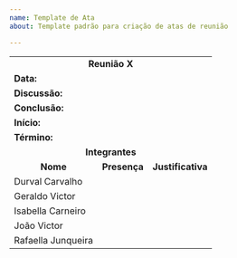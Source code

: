 ```yaml
---
name: Template de Ata
about: Template padrão para criação de atas de reunião

---
```


<table>
  <tr>
    <td colspan='9'><center><b>Reunião X</b></td>
  </tr>
  <tr>
    <td colspan='2'><b>Data: </b></td>
    <td colspan='7'></td>
  </tr>

  <tr>
    <td colspan='2'><b>Discussão:</b></td>
    <td colspan='7'></td>
  </tr>
  <tr>
    <td colspan='2'><b>Conclusão:</b></td>
    <td colspan='7'></td>
  </tr>

  <tr>
    <td colspan='2'><b>Início:</b></td>
    <td colspan='7'></td>
  </tr>
  <tr>
    <td colspan='2'><b>Término:</b></td>
    <td colspan='7'></td>
  </tr>

<!-- ✔️✖️ -->
  <tr>
    <td colspan='9'><center><b>Integrantes</b></td>
  </tr>
  <tr>
    <td colspan='2'><b><center>Nome</b></td>
    <td colspan='1'><b><center>Presença</b></td>
    <td colspan='5'><b><center>Justificativa</b></td>
  </tr>
   <tr>
    <td colspan='2'>Durval Carvalho</td>
    <td colspan='1'><center><b></b></td>
    <td colspan='5'></td>
  </tr>
  <tr>
    <td colspan='2'>Geraldo Victor</td>
    <td colspan='1'><center><b></b></td>
    <td colspan='5'></td>
  </tr>
  <tr>
    <td colspan='2'>Isabella Carneiro</td>
    <td colspan='1'><center><b></b></td>
    <td colspan='5'></td>
  </tr>
  <tr>
    <td colspan='2'>João Victor</td>
    <td colspan='1'><center><b></b></td>
    <td colspan='5'></td>
  </tr>
  <tr>
    <td colspan='2'>Rafaella Junqueira</td>
    <td colspan='1'><center><b></b></td>
    <td colspan='5'></td>
  </tr>
</table>
